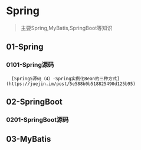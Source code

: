 # Spring
 > 主要Spring,MyBatis,SpringBoot等知识

## 01-Spring
### 0101-Spring源码
      [Spring5源码（4）-Spring实例化Bean的三种方式] (https://juejin.im/post/5e588b0b518825490d125b95)
      

## 02-SpringBoot
### 0201-SpringBoot源码

## 03-MyBatis

